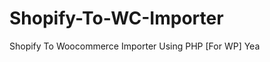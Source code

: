 Shopify-To-WC-Importer
======================

Shopify To Woocommerce Importer Using PHP [For WP]
Yea
